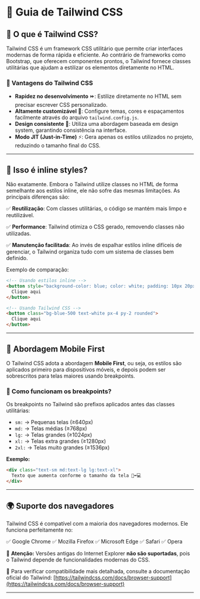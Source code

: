 # 📌 Guia de Tailwind CSS

## 📖 O que é Tailwind CSS?
Tailwind CSS é um framework CSS utilitário que permite criar interfaces modernas de forma rápida e eficiente. Ao contrário de frameworks como Bootstrap, que oferecem componentes prontos, o Tailwind fornece classes utilitárias que ajudam a estilizar os elementos diretamente no HTML.

### 🚀 Vantagens do Tailwind CSS
- **Rapidez no desenvolvimento** ⏩: Estilize diretamente no HTML sem precisar escrever CSS personalizado.
- **Altamente customizável** 🎨: Configure temas, cores e espaçamentos facilmente através do arquivo `tailwind.config.js`.
- **Design consistente** 📐: Utiliza uma abordagem baseada em design system, garantindo consistência na interface.
- **Modo JIT (Just-in-Time)** ⚡: Gera apenas os estilos utilizados no projeto, reduzindo o tamanho final do CSS.

---

## 🎨 Isso é inline styles?
Não exatamente. Embora o Tailwind utilize classes no HTML de forma semelhante aos estilos inline, ele não sofre das mesmas limitações. As principais diferenças são:

✅ **Reutilização**: Com classes utilitárias, o código se mantém mais limpo e reutilizável.

✅ **Performance**: Tailwind otimiza o CSS gerado, removendo classes não utilizadas.

✅ **Manutenção facilitada**: Ao invés de espalhar estilos inline difíceis de gerenciar, o Tailwind organiza tudo com um sistema de classes bem definido.

Exemplo de comparação:

```html
<!-- Usando estilos inline -->
<button style="background-color: blue; color: white; padding: 10px 20px; border-radius: 5px;">
  Clique aqui
</button>

<!-- Usando Tailwind CSS -->
<button class="bg-blue-500 text-white px-4 py-2 rounded">
  Clique aqui
</button>
```

---

## 📱 Abordagem Mobile First
O Tailwind CSS adota a abordagem **Mobile First**, ou seja, os estilos são aplicados primeiro para dispositivos móveis, e depois podem ser sobrescritos para telas maiores usando breakpoints.

### 🔹 Como funcionam os breakpoints?
Os breakpoints no Tailwind são prefixos aplicados antes das classes utilitárias:

- `sm:` → Pequenas telas (≥640px)
- `md:` → Telas médias (≥768px)
- `lg:` → Telas grandes (≥1024px)
- `xl:` → Telas extra grandes (≥1280px)
- `2xl:` → Telas muito grandes (≥1536px)

**Exemplo:**
```html
<div class="text-sm md:text-lg lg:text-xl">
  Texto que aumenta conforme o tamanho da tela 📱➡💻
</div>
```

---

## 🌍 Suporte dos navegadores
Tailwind CSS é compatível com a maioria dos navegadores modernos. Ele funciona perfeitamente no:

✅ Google Chrome
✅ Mozilla Firefox
✅ Microsoft Edge
✅ Safari
✅ Opera

🚨 **Atenção:** Versões antigas do Internet Explorer **não são suportadas**, pois o Tailwind depende de funcionalidades modernas do CSS.

📌 Para verificar compatibilidade mais detalhada, consulte a documentação oficial do Tailwind: [https://tailwindcss.com/docs/browser-support](https://tailwindcss.com/docs/browser-support)

---
